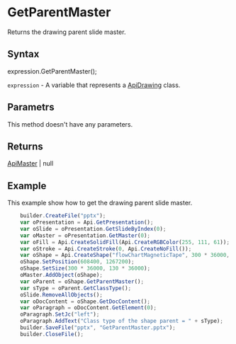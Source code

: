 # GetParentMaster

Returns the drawing parent slide master.

## Syntax

expression.GetParentMaster();

`expression` - A variable that represents a [ApiDrawing](../ApiDrawing.md) class.

## Parametrs

This method doesn't have any parameters.

## Returns

[ApiMaster](../../ApiMaster/ApiMaster.md) &#124; null


## Example

This example show how to get the drawing parent slide master.

```javascript
	builder.CreateFile("pptx");
	var oPresentation = Api.GetPresentation();
	var oSlide = oPresentation.GetSlideByIndex(0);
	var oMaster = oPresentation.GetMaster(0);
	var oFill = Api.CreateSolidFill(Api.CreateRGBColor(255, 111, 61));
	var oStroke = Api.CreateStroke(0, Api.CreateNoFill());
	var oShape = Api.CreateShape("flowChartMagneticTape", 300 * 36000, 130 * 36000, oFill, oStroke);
	oShape.SetPosition(608400, 1267200);
	oShape.SetSize(300 * 36000, 130 * 36000);
	oMaster.AddObject(oShape);
	var oParent = oShape.GetParentMaster();
	var sType = oParent.GetClassType();
	oSlide.RemoveAllObjects();
	var oDocContent = oShape.GetDocContent();
	var oParagraph = oDocContent.GetElement(0);
	oParagraph.SetJc("left");
	oParagraph.AddText("Class type of the shape parent = " + sType);
	builder.SaveFile("pptx", "GetParentMaster.pptx");
	builder.CloseFile();
```